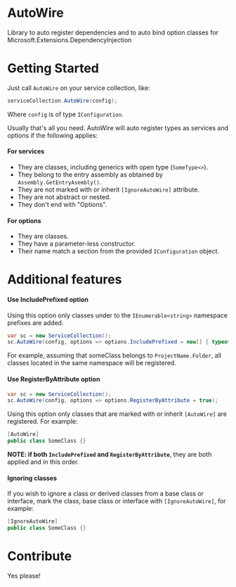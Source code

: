 # AutoWire 

Library to auto register dependencies and to auto bind option classes for Microsoft.Extensions.DependencyInjection

# Getting Started

Just call `AutoWire` on your service collection, like:
 
```csharp
serviceCollection.AutoWire(config);
``` 

Where `config` is of type `IConfiguration`.

Usually that's all you need. AutoWire will auto register types as services and options if the following applies:

#### For services

- They are classes, including generics with open type (`SomeType<>`).
- They belong to the entry assembly as obtained by `Assembly.GetEntryAsembly()`.
- They are not marked with or inherit `[IgnoreAutoWire]` attribute.
- They are not abstract or nested.
- They don't end with "Options". 

#### For options

- They are classes.
- They have a parameter-less constructor.
- Their name match a section from the provided `IConfiguration` object.

# Additional features

#### Use IncludePrefixed option

Using this option only classes under to the `IEnumerable<string>` namespace prefixes are added.

```csharp
var sc = new ServiceCollection();
sc.AutoWire(config, options => options.IncludePrefixed = new[] { typeof(SomeClass).Namespace });
```

For example, assuming that someClass belongs to `ProjectName.Folder`, all classes located in the
same namespace will be registered.

#### Use RegisterByAttribute option

```csharp
var sc = new ServiceCollection();
sc.AutoWire(config, options => options.RegisterByAttribute = true);
```

Using this option only classes that are marked with or inherit `[AutoWire]` are registered. For example:

```csharp
[AutoWire]
public class SomeClass {}
```

__NOTE: if both `IncludePrefixed` and `RegisterByAttribute`__, they are both applied and in this order. 

#### Ignoring classes

If you wish to ignore a class or derived classes from a base class or interface,
mark the class, base class or interface with `[IgnoreAutoWire]`, for example:

```csharp
[IgnoreAutoWire]
public class SomeClass {}
```

# Contribute
Yes please!
